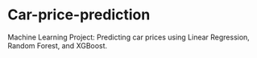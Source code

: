 # Car-price-prediction
Machine Learning Project: Predicting car prices using Linear Regression, Random Forest, and XGBoost.
